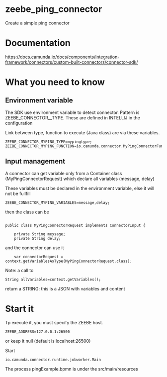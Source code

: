# zeebe_ping_connector
Create a simple ping connector

# Documentation
https://docs.camunda.io/docs/components/integration-framework/connectors/custom-built-connectors/connector-sdk/

# What you need to know
## Environment variable
  The SDK use environment variable to detect connector. Pattern is ZEEBE_CONNECTOR_<NAME>_TYPE.
  These are defined in INTELLIJ in the configuration

Link between type, function to execute (Java class) are via these variables.

`````
ZEEBE_CONNECTOR_MYPING_TYPE=mypingtype;
ZEEBE_CONNECTOR_MYPING_FUNCTION=io.camunda.connector.MyPingConnectorFunction
`````

## Input management

A connector can get variable only from a Container class (MyPingConnectorRequest) which declare all variables (message, delay)

These variables must be declared in the environment variable, else it will not be fullfill

`````
ZEEBE_CONNECTOR_MYPING_VARIABLES=message,delay;
`````

then the class can be
`````

public class MyPingConnectorRequest implements ConnectorInput {

    private String message;
    private String delay;
`````

and the connector can use it
`````
    var connectorRequest = context.getVariablesAsType(MyPingConnectorRequest.class);
`````

Note: a call to
`````
String allVariables=context.getVariables();
`````
return a STRING: this is a JSON with variables and content


# Start it

Tp execute it, you must specify the ZEEBE host.
`````
ZEEBE_ADDRESS=127.0.0.1:26500
`````

or keep it null (default is localhost:26500)


Start 
`````
io.camunda.connector.runtime.jobworker.Main
`````

The process pingExample.bpmn is under the src/main/resources

